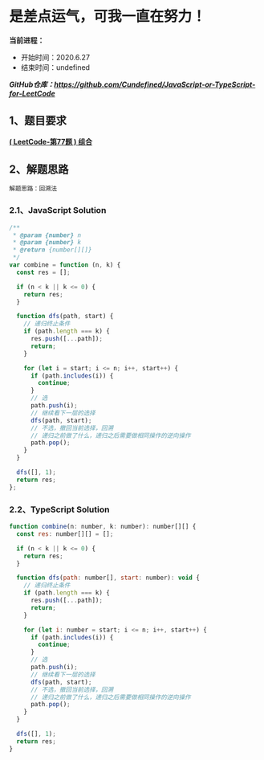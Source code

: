 ﻿# 是差点运气，可我一直在努力！
**当前进程：**

 - 开始时间：2020.6.27 
 - 结束时间：undefined

***GitHub仓库：https://github.com/Cundefined/JavaScript-or-TypeScript-for-LeetCode***



## 1、题目要求
[**( LeetCode-第77题 )  组合**](https://leetcode-cn.com/problems/combinations/)
       




## 2、解题思路
```javascript
解题思路：回溯法
```


### 2.1、JavaScript Solution

```javascript
/**
 * @param {number} n
 * @param {number} k
 * @return {number[][]}
 */
var combine = function (n, k) {
  const res = [];

  if (n < k || k <= 0) {
    return res;
  }

  function dfs(path, start) {
    // 递归终止条件
    if (path.length === k) {
      res.push([...path]);
      return;
    }

    for (let i = start; i <= n; i++, start++) {
      if (path.includes(i)) {
        continue;
      }
      // 选
      path.push(i);
      // 继续看下一层的选择
      dfs(path, start);
      // 不选，撤回当前选择，回溯
      // 递归之前做了什么，递归之后需要做相同操作的逆向操作
      path.pop();
    }
  }

  dfs([], 1);
  return res;
};
```

### 2.2、TypeScript Solution

```javascript
function combine(n: number, k: number): number[][] {
  const res: number[][] = [];

  if (n < k || k <= 0) {
    return res;
  }

  function dfs(path: number[], start: number): void {
    // 递归终止条件
    if (path.length === k) {
      res.push([...path]);
      return; 
    }

    for (let i: number = start; i <= n; i++, start++) {
      if (path.includes(i)) {
        continue;
      }
      // 选
      path.push(i);
      // 继续看下一层的选择
      dfs(path, start);
      // 不选，撤回当前选择，回溯
      // 递归之前做了什么，递归之后需要做相同操作的逆向操作
      path.pop();
    }
  }

  dfs([], 1);
  return res;
}
```

